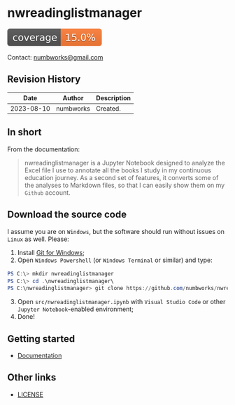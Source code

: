 # nwreadinglistmanager

![codecoverage_library.svg](codecoverage.svg)

Contact: numbworks@gmail.com

## Revision History

| Date | Author | Description |
|---|---|---|
| 2023-08-10 | numbworks | Created. |

## In short

From the documentation:

> nwreadinglistmanager is a Jupyter Notebook designed to analyze the Excel file I use to annotate all the books I study in my continuous education journey. As a second set of features, it converts some of the analyses to Markdown files, so that I can easily show them on my `Github` account.

## Download the source code

I assume you are on `Windows`, but the software should run without issues on `Linux` as well. Please:

1. Install [Git for Windows](https://git-scm.com/download/win);
2. Open `Windows Powershell` (or `Windows Terminal` or similar) and type:

```powershell
PS C:\> mkdir nwreadinglistmanager
PS C:\> cd .\nwreadinglistmanager\
PS C:\nwreadinglistmanager> git clone https://github.com/numbworks/nwreadinglistmanager.git
```

3. Open `src/nwreadinglistmanager.ipynb` with `Visual Studio Code` or other `Jupyter Notebook`-enabled environment;
4. Done!

## Getting started

- [Documentation](docs/docs-nwreadinglistmanager.md)

## Other links

- [LICENSE](LICENSE)